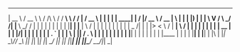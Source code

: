 
  _____   ______   ____     __________     __  _______ ____    _______ _    _ ______   __  __  ____   ____  _   _ 
 |  __ \ / __ \ \ / /\ \   / /  ____\ \   / / |__   __/ __ \  |__   __| |  | |  ____| |  \/  |/ __ \ / __ \| \ | |
 | |__) | |  | \ V /  \ \_/ /| |__   \ \_/ /     | | | |  | |    | |  | |__| | |__    | \  / | |  | | |  | |  \| |
 |  _  /| |  | |> <    \   / |  __|   \   /      | | | |  | |    | |  |  __  |  __|   | |\/| | |  | | |  | | . ` |
 | | \ \| |__| / . \    | |  | |       | |       | | | |__| |    | |  | |  | | |____  | |  | | |__| | |__| | |\  |
 |_|  \_\\____/_/ \_\   |_|  |_|       |_|       |_|  \____/     |_|  |_|  |_|______| |_|  |_|\____/ \____/|_| \_|
                                                                                                                  
                                                                                                                  
                                             
